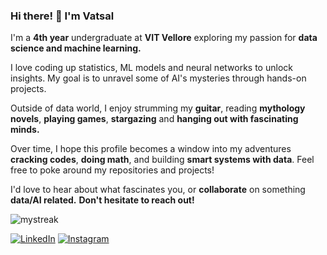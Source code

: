 ### Hi there! 👋 I'm Vatsal

I'm a **4th year** undergraduate at **VIT Vellore** exploring my passion for **data science and machine learning.**

I love coding up statistics, ML models and neural networks to unlock insights. My goal is to unravel some of AI's mysteries through hands-on projects.

Outside of data world, I enjoy strumming my **guitar**, reading **mythology novels**, **playing games**, **stargazing** and **hanging out with fascinating minds.**

Over time, I hope this profile becomes a window into my adventures **cracking codes**, **doing math**, and building **smart systems with data**. Feel free to poke around my repositories and projects!

I'd love to hear about what fascinates you, or **collaborate** on something **data/AI related.** **Don't hesitate to reach out!**

<!-- <img align="center" src="https://github-readme-stats.vercel.app/api?username=Vatsal-Jha256&include_all_commits=true&count_private=true&show_icons=true&line_height=20&title_color=2B5BBD&icon_color=1124BB&text_color=A1A1A1&bg_color=0,000000,130F40" alt="my Github Stats"/> -->


<!-- <img src="https://github-readme-stats.vercel.app/api/top-langs?username=Vatsal-Jha256&show_icons=true&locale=en&layout=compact&theme=chartreuse-dark" alt="ovi" /> -->


<img src="https://github-readme-streak-stats.herokuapp.com/?user=Vatsal-Jha256&theme=tokyonight" alt="mystreak"/>



<a href="https://www.linkedin.com/in/vatsal-jha-6a669724b/" target="_blank"><img src="https://img.shields.io/badge/LinkedIn-%230077B5.svg?&style=flat-square&logo=linkedin&logoColor=white" alt="LinkedIn"></a>
<a href="https://www.instagram.com/vatsal_jha_/" target="_blank"><img src="https://img.shields.io/badge/Instagram-%23E4405F.svg?&style=flat-square&logo=instagram&logoColor=white" alt="Instagram"></a>
